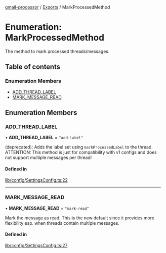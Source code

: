 [gmail-processor](../README.md) / [Exports](../modules.md) / MarkProcessedMethod

# Enumeration: MarkProcessedMethod

The method to mark processed threads/messages.

## Table of contents

### Enumeration Members

- [ADD\_THREAD\_LABEL](MarkProcessedMethod.md#add_thread_label)
- [MARK\_MESSAGE\_READ](MarkProcessedMethod.md#mark_message_read)

## Enumeration Members

### ADD\_THREAD\_LABEL

• **ADD\_THREAD\_LABEL** = ``"add-label"``

(deprecated): Adds the label set using `markProcessedLabel` to the thread.
ATTENTION: This method is just for compatibility with v1 configs and does not support multiple messages per thread!

#### Defined in

[lib/config/SettingsConfig.ts:22](https://github.com/ahochsteger/gmail2gdrive/blob/a50f4aa/src/lib/config/SettingsConfig.ts#L22)

___

### MARK\_MESSAGE\_READ

• **MARK\_MESSAGE\_READ** = ``"mark-read"``

Mark the message as read.
This is the new default since it provides more flexibility esp. when threads contain multiple messages.

#### Defined in

[lib/config/SettingsConfig.ts:27](https://github.com/ahochsteger/gmail2gdrive/blob/a50f4aa/src/lib/config/SettingsConfig.ts#L27)
